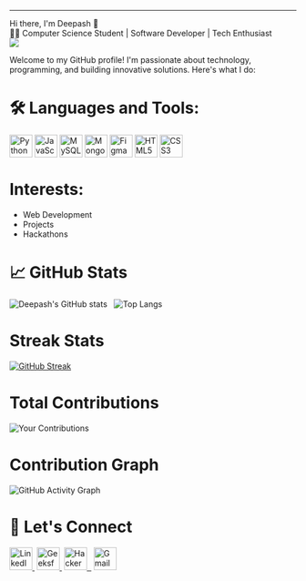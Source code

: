 

---

Hi there, I'm Deepash 👋  
👨‍💻 Computer Science Student | Software Developer | Tech Enthusiast <br>
<img src="https://media2.giphy.com/media/v1.Y2lkPTc5MGI3NjExbnV0MXU4ZzhrbGk4b3h4NXB1a2E3cGE4MG94NzZxZm40d2EwZmUyNiZlcD12MV9pbnRlcm5hbF9naWZfYnlfaWQmY3Q9Zw/qgQUggAC3Pfv687qPC/giphy.webp"/>


Welcome to my GitHub profile! I'm passionate about technology, programming, and building innovative solutions. Here's what I do:  

# 🛠️ Languages and Tools:

<div style="display: flex; align-items: center;">
  <img src="https://img.icons8.com/color/48/000000/python--v1.png" alt="Python" width="40" height="40"/>&nbsp;
  <img src="https://img.icons8.com/color/48/000000/javascript--v1.png" alt="JavaScript" width="40" height="40"/>&nbsp;
  <img src="https://img.icons8.com/color/48/000000/mysql-logo.png" alt="MySQL" width="40" height="40"/>&nbsp;
  <img src="https://img.icons8.com/color/48/000000/mongodb.png" alt="MongoDB" width="40" height="40"/>&nbsp;
  <img src="https://img.icons8.com/color/48/000000/figma.png" alt="Figma" width="40" height="40"/>&nbsp;
  <img src="https://img.icons8.com/color/48/000000/html-5.png" alt="HTML5" width="40" height="40"/>&nbsp;
  <img src="https://img.icons8.com/color/48/000000/css3.png" alt="CSS3" width="40" height="40"/>
</div>



# Interests: 
* Web Development
* Projects
* Hackathons    

# 📈 GitHub Stats  
![Deepash's GitHub stats](https://github-readme-stats.vercel.app/api?username=Deepash-s&show_icons=true&theme=radical)&nbsp;&nbsp;&nbsp;![Top Langs](https://github-readme-stats.vercel.app/api/top-langs/?username=Deepash-s&layout=compact&theme=radical) 

# Streak Stats
[![GitHub Streak](https://streak-stats.demolab.com?user=Deepash-s&theme=dark&hide_border=true)](https://git.io/streak-stats)

# Total Contributions
![Your Contributions](https://github-readme-stats.vercel.app/api?username=Deepash-s&show_icons=true&theme=radical)

# Contribution Graph
![GitHub Activity Graph](https://github-readme-activity-graph.vercel.app/graph?username=Deepash-s&theme=react-dark)



# 🔗 Let's Connect  

<a href="https://www.linkedin.com/in/deepashsrinivasan/" target="_blank"> <img src="https://img.icons8.com/color/48/000000/linkedin.png" alt="LinkedIn" width="40" height="40"/>&nbsp;</a>
<a href="https://www.geeksforgeeks.org/user/deepas194c/" target="_blank"> <img src="https://upload.wikimedia.org/wikipedia/commons/4/43/GeeksforGeeks.svg" alt="GeeksforGeeks" width="40" height="40"/>&nbsp;</a>
<a href="https://www.hackerrank.com/profile/deepashs18" target="_blank">
  <img src="https://img.icons8.com/external-tal-revivo-color-tal-revivo/48/external-hackerrank-is-a-technology-company-that-focuses-on-competitive-programming-logo-color-tal-revivo.png" alt="HackerRank" width="40" height="40"/>
&nbsp;</a>
<a href="mailto:deepashs18@gmail.com" target="_blank"> <img src="https://img.icons8.com/color/48/000000/gmail--v1.png" alt="Gmail" width="40" height="40"/>
</a>



